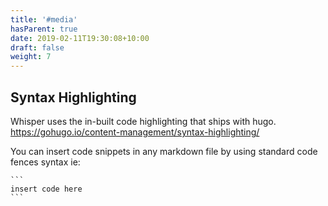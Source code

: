 ```yaml
---
title: '#media'
hasParent: true
date: 2019-02-11T19:30:08+10:00
draft: false
weight: 7
---
```


## Syntax Highlighting

Whisper uses the in-built code highlighting that ships with hugo. https://gohugo.io/content-management/syntax-highlighting/

You can insert code snippets in any markdown file by using standard code fences syntax ie:

````
```
insert code here
```
````